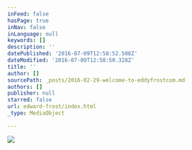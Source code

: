 ```yaml
---
inFeed: false
hasPage: true
inNav: false
inLanguage: null
keywords: []
description: ''
datePublished: '2016-07-09T12:58:52.508Z'
dateModified: '2016-07-09T12:58:50.328Z'
title: ''
author: []
sourcePath: _posts/2016-02-29-welcome-to-eddyfrostcom.md
authors: []
publisher: null
starred: false
url: edward-frost/index.html
_type: MediaObject

---
```

![](https://the-grid-user-content.s3-us-west-2.amazonaws.com/52c0c205-b736-417b-bb36-be2fad06a80c.jpg)